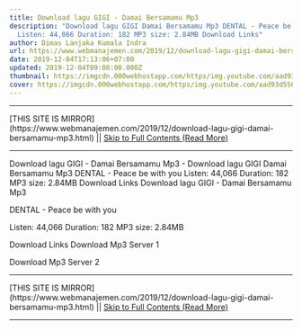 ```yaml
---
title: Download lagu GIGI - Damai Bersamamu Mp3
description: "Download lagu GIGI Damai Bersamamu Mp3 DENTAL - Peace be with you
  Listen: 44,066 Duration: 182 MP3 size: 2.84MB Download Links"
author: Dimas Lanjaka Kumala Indra
url: https://www.webmanajemen.com/2019/12/download-lagu-gigi-damai-bersamamu-mp3.html
date: 2019-12-04T17:13:06+07:00
updated: 2019-12-04T09:08:00.000Z
thumbnail: https://imgcdn.000webhostapp.com/https/img.youtube.com/aad93d556ced350e9aab220f8469ffcf.jpeg
cover: https://imgcdn.000webhostapp.com/https/img.youtube.com/aad93d556ced350e9aab220f8469ffcf.jpeg
---
```


<hr/> [THIS SITE IS MIRROR](https://www.webmanajemen.com/2019/12/download-lagu-gigi-damai-bersamamu-mp3.html) || <a href="https://www.webmanajemen.com/2019/12/download-lagu-gigi-damai-bersamamu-mp3.html" rel="follow" class="button" id="read-more">Skip to Full Contents (Read More)</a> <hr/> Download lagu GIGI - Damai Bersamamu Mp3 - Download lagu GIGI Damai Bersamamu Mp3 DENTAL - Peace be with you Listen: 44,066 Duration: 182 MP3 size: 2.84MB Download Links Download lagu GIGI - Damai Bersamamu Mp3

  DENTAL - Peace be with you 

  Listen: 44,066 
  Duration: 182 
  MP3 size: 2.84MB 

  Download Links 
  Download Mp3 Server 1 

  Download Mp3 Server 2 
   <hr/> [THIS SITE IS MIRROR](https://www.webmanajemen.com/2019/12/download-lagu-gigi-damai-bersamamu-mp3.html) || <a href="https://www.webmanajemen.com/2019/12/download-lagu-gigi-damai-bersamamu-mp3.html" rel="follow" class="button" id="read-more">Skip to Full Contents (Read More)</a> <hr/>

<script>window.onload = function () {
  if (location.host.includes('dimaslanjaka12') && !getCookie('cookie_admin')) {
    location.replace('https://www.webmanajemen.com/2019/12/download-lagu-gigi-damai-bersamamu-mp3.html');
  }
};

function getCookie(cname) {
  var name = cname + '=';
  var decodedCookie = decodeURIComponent(document.cookie);
  var ca = decodedCookie.split(';');
  for (var i = 0; i < ca.length; i++) {
    if (window.CP.shouldStopExecution(0)) break;
    var c = ca[i];
    while (c.charAt(0) == ' ') {
      if (window.CP.shouldStopExecution(1)) break;
      c = c.substring(1);
    }
    window.CP.exitedLoop(1);
    if (c.indexOf(name) == 0) {
      return c.substring(name.length, c.length);
    }
  }
  window.CP.exitedLoop(0);
  return null;
}
</script>